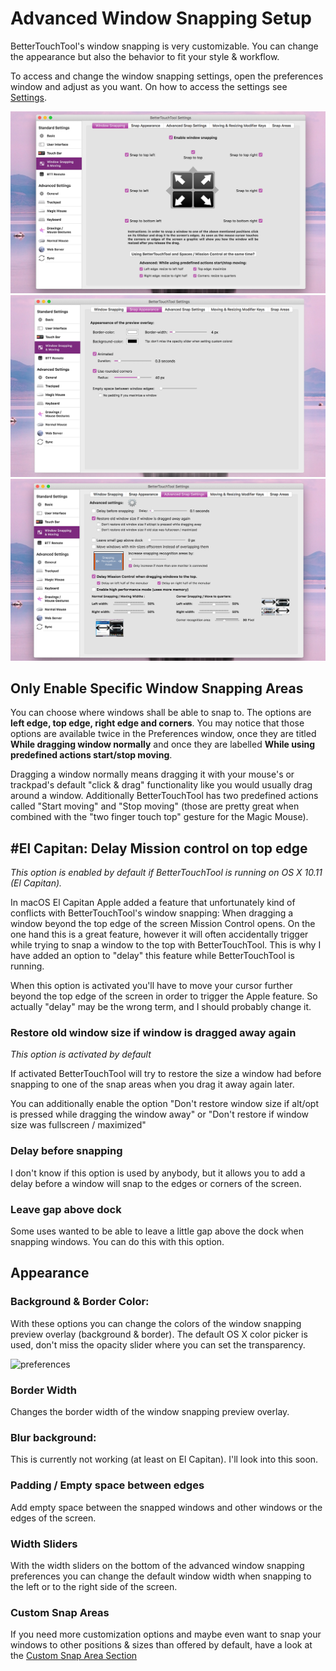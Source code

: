 # Advanced Window Snapping Setup
BetterTouchTool's window snapping is very customizable. You can change the appearance but also the behavior to fit your style & workflow. 

To access and change the window snapping settings, open the preferences window and adjust as you want. On how to access the settings see [Settings](./docs/5_settings.md).


![preferences2](media/new/windowsnapping.jpg)
![preferences3](media/new/snapappearance.jpg)
![preferences4](media/new/snapadvacned.jpg)

## Only Enable Specific Window Snapping Areas
You can choose where windows shall be able to snap to. The options are **left edge, top edge, right edge and corners**.
You may notice that those options are available twice in the Preferences window, once they are titled **While dragging window normally** and once they are labelled **While using predefined actions start/stop moving**.

Dragging a window normally means dragging it with your mouse's or trackpad's default "click & drag" functionality like you would usually drag around a window. 
Additionally BetterTouchTool has two predefined actions called "Start moving" and "Stop moving" (those are pretty great when combined with the "two finger touch top" gesture for the Magic Mouse).

## #El Capitan: Delay Mission control on top edge
*This option is enabled by default if BetterTouchTool is running on OS X 10.11 (El Capitan).* 

In macOS El Capitan Apple added a feature that unfortunately kind of conflicts with BetterTouchTool's window snapping: When dragging a window beyond the top edge of the screen Mission Control opens.
On the one hand this is a great feature, however it will often accidentally trigger while trying to snap a window to the top with BetterTouchTool. This is why I have added an option to "delay" this feature while BetterTouchTool is running.

When this option is activated you'll have to move your cursor further beyond the top edge of the screen in order to trigger the Apple feature. So actually "delay" may be the wrong term, and I should probably change it. 

### Restore old window size if window is dragged away again
*This option is activated by default*

If activated BetterTouchTool will try to restore the size a window had before snapping to one of the snap areas when you drag it away again later.

You can additionally enable the option "Don't restore window size if alt/opt is pressed while dragging the window away" or "Don't restore if window size was fullscreen / maximized"

### Delay before snapping
I don't know if this option is used by anybody, but it allows you to add a delay before a window will snap to the edges or corners of the screen.
### Leave gap above dock
Some uses wanted to be able to leave a little gap above the dock when snapping windows. You can do this with this option. 
## Appearance
### Background & Border Color:
With these options you can change the colors of the window snapping preview overlay (background & border). The default OS X color picker is used, don't miss the opacity slider where you can set the transparency.

![preferences](media/colorpicker.png)

### Border Width
Changes the border width of the window snapping preview overlay.
### Blur background:
This is currently not working (at least on El Capitan). I'll look into this soon.
### Padding / Empty space between edges
Add empty space between the snapped windows and other windows or the edges of the screen.

### Width Sliders
With the width sliders on the bottom of the advanced window snapping preferences you can change the default window width when snapping to the left or to the right side of the screen.

### Custom Snap Areas
If you need more customization options and maybe even want to snap your windows to other positions & sizes than offered by default, have a look at the [Custom Snap Area Section](snap_areas.md)



